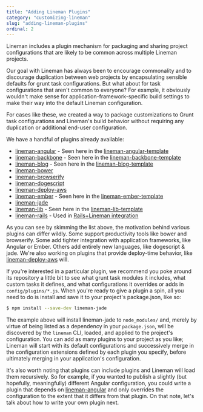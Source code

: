 ```yaml
---
title: "Adding Lineman Plugins"
category: "customizing-lineman"
slug: "adding-lineman-plugins"
ordinal: 2
---
```


Lineman includes a plugin mechanism for packaging and sharing project configurations that are likely to be common across multiple Lineman projects.

Our goal with Lineman has always been to encourage commonality and to discourage duplication between web projects by encapsulating sensible defaults for grunt task configurations. But what about for task configurations that aren't common to everyone? For example, it obviously wouldn't make sense for application-framework-specific build settings to make their way into the default Lineman configuration.

For cases like these, we created a way to package customizations to Grunt task configurations and Lineman's build behavior without requiring any duplication or additional end-user configuration.

We have a handful of plugins already available:

* [lineman-angular](https://github.com/linemanjs/lineman-angular) - Seen here in the [lineman-angular-template](https://github.com/linemanjs/lineman-angular-template)
* [lineman-backbone](https://github.com/linemanjs/lineman-backbone) - Seen here in the [lineman-backbone-template](https://github.com/linemanjs/lineman-backbone-template)
* [lineman-blog](https://github.com/linemanjs/lineman-blog) - Seen here in the [lineman-blog-template](https://github.com/linemanjs/lineman-blog-template)
* [lineman-bower](https://github.com/linemanjs/lineman-bower)
* [lineman-browserify](https://github.com/linemanjs/lineman-browserify)
* [lineman-dogescript](https://github.com/linemanjs/lineman-dogescript)
* [lineman-deploy-aws](https://github.com/linemanjs/lineman-deploy-aws)
* [lineman-ember](https://github.com/linemanjs/lineman-ember) - Seen here in the [lineman-ember-template](https://github.com/linemanjs/lineman-ember-template)
* [lineman-jade](https://github.com/aranasoft/lineman-jade)
* [lineman-lib](https://github.com/linemanjs/lineman-lib) - Seen here in the [lineman-lib-template](https://github.com/linemanjs/lineman-lib-template)
* [lineman-rails](https://github.com/linemanjs/lineman-rails) - Used in [Rails+Lineman integration](/rails.html)

As you can see by skimming the list above, the motivation behind various plugins can differ wildly. Some support productivity tools like bower and browserify. Some add tighter integration with application frameworks, like Angular or Ember. Others add entirely new languages, like dogescript & jade. We're also working on plugins that provide deploy-time behavior, like [lineman-deploy-aws](https://github.com/linemanjs/lineman-deploy-aws) will.

If you're interested in a particular plugin, we recommend you poke around its repository a little bit to see what grunt task modules it includes, what custom tasks it defines, and what configurations it overrides or adds in `config/plugins/*.js`. When you're ready to give a plugin a spin, all you need to do is install and save it to your project's package.json, like so:

``` bash
$ npm install --save-dev lineman-jade
```

The example above will install lineman-jade to `node_modules/` and, merely by virtue of being listed as a dependency in your `package.json`, will be discovered by the `lineman` CLI, loaded, and applied to the project's configuration. You can add as many plugins to your project as you like; Lineman will start with its default configurations and successively merge in the configuration extensions defined by each plugin you specify, before ultimately merging in your application's configuration.

It's also worth noting that plugins can include plugins and Lineman will load them recursively. So for example, if you wanted to publish a slightly (but hopefully, meaningfully) different Angular configuration, you could write a plugin that depends on [lineman-angular](https://github.com/linemanjs/lineman-angular) and only overrides the configuration to the extent that it differs from that plugin. On that note, let's talk about how to write your own plugin next.

